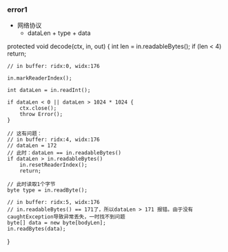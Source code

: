 ### error1

* 网络协议
  + dataLen + type + data

protected void decode(ctx, in, out) {
    int len = in.readableBytes();
    if (len < 4)
        return;
    
    // in buffer: ridx:0, widx:176
    
    in.markReaderIndex();
    
    int dataLen = in.readInt();
    
    if dataLen < 0 || dataLen > 1024 * 1024 {
        ctx.close();
        throw Error();
    }
    
    // 这有问题：
    // in buffer: ridx:4, widx:176
    // dataLen = 172
    // 此时：dataLen == in.readableBytes()
    if dataLen > in.readableBytes()
        in.resetReaderIndex();
        return;
        
    // 此时读取1个字节 
    byte type = in.readByte();
    
    // in buffer: ridx:5, widx:176
    // in.readableBytes() == 171了，所以dataLen > 171 报错。由于没有caughtException导致异常丢失，一时找不到问题
    byte[] data = new byte[bodyLen];
    in.readBytes(data);
}
